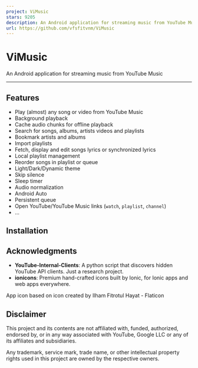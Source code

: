 ```yaml
---
project: ViMusic
stars: 9205
description: An Android application for streaming music from YouTube Music.
url: https://github.com/vfsfitvnm/ViMusic
---
```


ViMusic
=======

An Android application for streaming music from YouTube Music

* * *

Features
--------

-   Play (almost) any song or video from YouTube Music
-   Background playback
-   Cache audio chunks for offline playback
-   Search for songs, albums, artists videos and playlists
-   Bookmark artists and albums
-   Import playlists
-   Fetch, display and edit songs lyrics or synchronized lyrics
-   Local playlist management
-   Reorder songs in playlist or queue
-   Light/Dark/Dynamic theme
-   Skip silence
-   Sleep timer
-   Audio normalization
-   Android Auto
-   Persistent queue
-   Open YouTube/YouTube Music links (`watch`, `playlist`, `channel`)
-   ...

Installation
------------

Acknowledgments
---------------

-   **YouTube-Internal-Clients**: A python script that discovers hidden YouTube API clients. Just a research project.
-   **ionicons**: Premium hand-crafted icons built by Ionic, for Ionic apps and web apps everywhere.

App icon based on icon created by Ilham Fitrotul Hayat - Flaticon

Disclaimer
----------

This project and its contents are not affiliated with, funded, authorized, endorsed by, or in any way associated with YouTube, Google LLC or any of its affiliates and subsidiaries.

Any trademark, service mark, trade name, or other intellectual property rights used in this project are owned by the respective owners.
